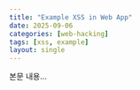 ```yaml
---
title: "Example XSS in Web App"
date: 2025-09-06
categories: [web-hacking]
tags: [xss, example]
layout: single
---
```


본문 내용...
